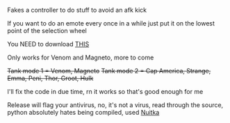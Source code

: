 Fakes a controller to do stuff to avoid an afk kick

If you want to do an emote every once in a while just put it on the lowest point of the selection wheel

You NEED to download [THIS](https://vigembusdriver.com/download/) 

Only works for Venom and Magneto, more to come

~~Tank mode 1 = Venom, Magneto~~
~~Tank mode 2 = Cap America, Strange, Emma, Peni, Thor, Groot, Hulk~~

I'll fix the code in due time, rn it works so that's good enough for me

Release will flag your antivirus, no, it's not a virus, read through the source, python absolutely hates being compiled, used [Nuitka](https://nuitka.net/)

